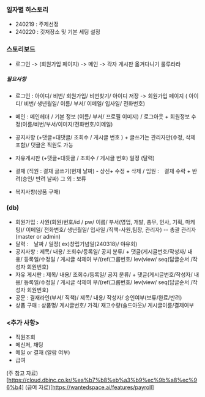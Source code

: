 ### 일자별 히스토리
- 240219 : 주제선정
- 240220 : 깃저장소 및 기본 세팅 설정 


### 스토리보드

- 로그인 -> (회원가입 페이지) -> 메인 -> 각자 게시판 옮겨다니기 룰루라라


##### 필요사항
- 로그인 : 아이디/ 비번/ 회원가입/ 비번찾기/ 아이디 저장 
	-> 회원가입 페이지 ( 아이디/ 비번/ 생년월일/ 이름/ 부서/ 이메일/ 입사일/ 전화번호)

- 메인 : 	메인헤더 /
	기본 정보 (이름/ 부서/ 프로필 이미지)	
		/ 로그아웃 + 회원정보 수정(이름/비번/부서/이미지/전화번호/이메일)
- 공지사항 (+댓글+대댓글/ 조회수 / 게시글 번호 ) 
			+ 글쓰기는 관리자만(수정, 삭제포함)/ 댓글은 직원도 가능 
- 자유게시판 (+댓글+대듯글 / 조회수 / 게시글 번호)
  일정 (달력) 
-	결재 (직원 : 결재 글쓰기(현재 날짜) - 상신+ 수정 + 삭제 /
		임원 :　결재 수락 + 반려(승인/ 반려 날짜)
		그 외 : 보류   
- 복지사항(상품 구매)


### (db) 
- 회원가입 : 사원(회원)번호/id / pw/ 이름/ 부서(영업, 개발, 총무, 인사, 기획, 마케팅)/ 이메일/ 전화번호/ 생년월일/ 입사일 /직책-사원,팀장, 관리자) -- 총괄 관리자(master or admin) 
- 달력 :　날짜 / 일정( ex)창립기념일(240318)/ 야유회)
- 공지사항 : 제목/ 내용/ 조회수/등록일/ 공지 분류/ 
			+ 댓글(게시글번호/작성자/ 내용/ 등록일/수정일 / 게시글 삭제여				부/(ref(그룹번호/ lev(view/ seq(답글순서 /작성자 회원번호)
- 자유 게시판 : 제목/ 내용/ 조회수/등록일/ 공지 분류/ 
			+ 댓글(게시글번호/작성자/ 내용/ 등록일/수정일 / 게시글 삭제여				부/(ref(그룹번호/ lev(view/ seq(답글순서 /작성자 회원번호)
- 공문 : 결재라인(부서/ 직책)/ 제목/ 내용/ 작성자/ 승인여부(보류/완료/반려) 
- 상품 구매 : 상품명/ 게시글번호/ 가격/ 재고수량(솔드아웃)/ 게시글이름/결제여부

### <추가 사항> 
- 직원조회
- 메신저, 채팅 
- 메일 or 결재 (알람 여부)
- 급여

(주 참고 자료)[https://cloud.dbinc.co.kr/%ea%b7%b8%eb%a3%b9%ec%9b%a8%ec%96%b4]
(급여 자료)[https://wantedspace.ai/features/payroll]

